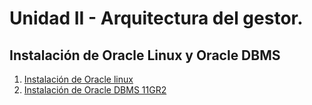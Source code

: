 # Unidad II - Arquitectura del gestor.

## Instalación de Oracle Linux y Oracle DBMS

 1. [Instalación de Oracle linux](./instalacionOL6.md)
 2. [Instalación de Oracle DBMS 11GR2](./installO11GR2.md)